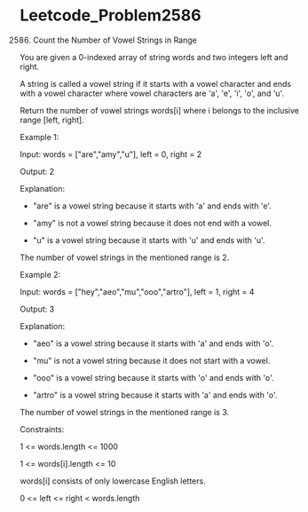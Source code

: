 # Leetcode_Problem2586




2586. Count the Number of Vowel Strings in Range



You are given a 0-indexed array of string words and two integers left and right.





A string is called a vowel string if it starts with a vowel character and ends with a vowel character where vowel characters are 'a', 'e', 'i', 'o', and 'u'.





Return the number of vowel strings words[i] where i belongs to the inclusive range [left, right].

 

Example 1:




Input: words = ["are","amy","u"], left = 0, right = 2




Output: 2



Explanation: 




- "are" is a vowel string because it starts with 'a' and ends with 'e'.






- "amy" is not a vowel string because it does not end with a vowel.





- "u" is a vowel string because it starts with 'u' and ends with 'u'.




The number of vowel strings in the mentioned range is 2.





Example 2:





Input: words = ["hey","aeo","mu","ooo","artro"], left = 1, right = 4





Output: 3





Explanation: 





- "aeo" is a vowel string because it starts with 'a' and ends with 'o'.





- "mu" is not a vowel string because it does not start with a vowel.






- "ooo" is a vowel string because it starts with 'o' and ends with 'o'.





- "artro" is a vowel string because it starts with 'a' and ends with 'o'.







The number of vowel strings in the mentioned range is 3.
 





Constraints:





1 <= words.length <= 1000





1 <= words[i].length <= 10






words[i] consists of only lowercase English letters.






0 <= left <= right < words.length
